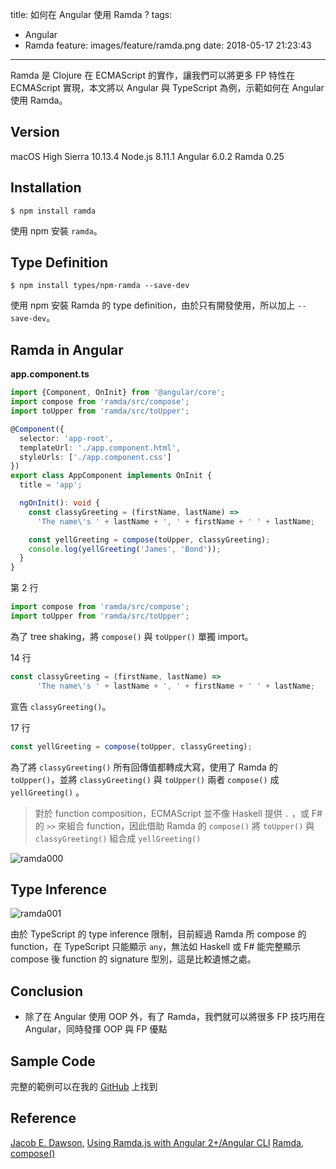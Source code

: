 title: 如何在 Angular 使用 Ramda ?
tags:
  - Angular
  - Ramda
feature: images/feature/ramda.png
date: 2018-05-17 21:23:43
---
Ramda 是 Clojure 在 ECMAScript 的實作，讓我們可以將更多 FP 特性在 ECMAScript 實現，本文將以 Angular 與 TypeScript 為例，示範如何在 Angular 使用 Ramda。

<!-- more -->

## Version

macOS High Sierra 10.13.4
Node.js 8.11.1
Angular 6.0.2
Ramda 0.25

## Installation

```shell
$ npm install ramda
```

使用 npm 安裝 `ramda`。

## Type Definition

```shell
$ npm install types/npm-ramda --save-dev
```

使用 npm 安裝 Ramda 的 type definition，由於只有開發使用，所以加上 `--save-dev`。

## Ramda in Angular

**app.component.ts**

```typescript
import {Component, OnInit} from '@angular/core';
import compose from 'ramda/src/compose';
import toUpper from 'ramda/src/toUpper';

@Component({
  selector: 'app-root',
  templateUrl: './app.component.html',
  styleUrls: ['./app.component.css']
})
export class AppComponent implements OnInit {
  title = 'app';

  ngOnInit(): void {
    const classyGreeting = (firstName, lastName) =>
      'The name\'s ' + lastName + ', ' + firstName + ' ' + lastName;

    const yellGreeting = compose(toUpper, classyGreeting);
    console.log(yellGreeting('James', 'Bond'));
  }
}
```

第 2 行

```typescript
import compose from 'ramda/src/compose';
import toUpper from 'ramda/src/toUpper';
```

為了 tree shaking，將 `compose()` 與 `toUpper()` 單獨 import。

14 行

```typescript
const classyGreeting = (firstName, lastName) =>
      'The name\'s ' + lastName + ', ' + firstName + ' ' + lastName;
```

宣告 `classyGreeting()`。

17 行

```typescript
const yellGreeting = compose(toUpper, classyGreeting);
```

為了將 `classyGreeting()` 所有回傳值都轉成大寫，使用了 Ramda 的 `toUpper()`，並將 `classyGreeting()` 與 `toUpper()` 兩者 `compose()` 成 `yellGreeting()` 。

> 對於 function composition，ECMAScript 並不像 Haskell 提供 `.` ，或 F# 的 `>>` 來組合 function，因此借助 Ramda 的 `compose()` 將 `toUpper()` 與 `classyGreeting()` 組合成 `yellGreeting()`

![ramda000](/images/ramda/angular/ramda000.png)

 ## Type Inference

![ramda001](/images/ramda/angular/ramda001.png)

由於 TypeScript 的 type inference 限制，目前經過 Ramda 所 compose 的 function，在 TypeScript 只能顯示 `any`，無法如 Haskell 或 F# 能完整顯示 compose 後 function 的 signature 型別，這是比較遺憾之處。

## Conclusion

* 除了在 Angular 使用 OOP 外，有了 Ramda，我們就可以將很多 FP 技巧用在 Angular，同時發揮 OOP 與 FP 優點

## Sample Code

完整的範例可以在我的 [GitHub](https://github.com/oomusou/NG6Ramda) 上找到

## Reference

[Jacob E. Dawson](https://medium.com/@jacobedawson), [Using Ramda.js with Angular 2+/Angular CLI](https://medium.com/@jacobedawson/using-ramda-js-with-angular-2-angular-cli-9580f64c1794)
[Ramda](http://ramdajs.com), [compose()](http://ramdajs.com/docs/#compose)